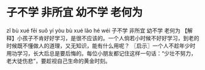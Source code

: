 # 子不学     非所宜     幼不学     老何为


zǐ bù xué 	fēi suǒ yí 	yòu bù xué 	lǎo hé wéi
子不学 	非所宜 	幼不学 	老何为
【解释】小孩子不肯好好学习，是很不应该的。一个人倘若小时候不好好学习，到老的时候既不懂做人的道理，又无知识，能有什么用呢？
〖启示〗一个人不趁年少时用功学习，长大后总是要后悔的。每位小朋友都记住这样一句话：“少壮不努力，老大徒伤悲”，要趁视自己生命的黄金时刻。
